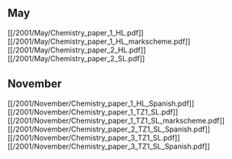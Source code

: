 
## May
[[/2001/May/Chemistry_paper_1_HL.pdf]]
[[/2001/May/Chemistry_paper_1_HL_markscheme.pdf]]
[[/2001/May/Chemistry_paper_2_HL.pdf]]
[[/2001/May/Chemistry_paper_2_SL.pdf]]

## November
[[/2001/November/Chemistry_paper_1_HL_Spanish.pdf]]
[[/2001/November/Chemistry_paper_1_TZ1_SL.pdf]]
[[/2001/November/Chemistry_paper_1_TZ1_SL_markscheme.pdf]]
[[/2001/November/Chemistry_paper_2_TZ1_SL_Spanish.pdf]]
[[/2001/November/Chemistry_paper_3_TZ1_SL.pdf]]
[[/2001/November/Chemistry_paper_3_TZ1_SL_Spanish.pdf]]
